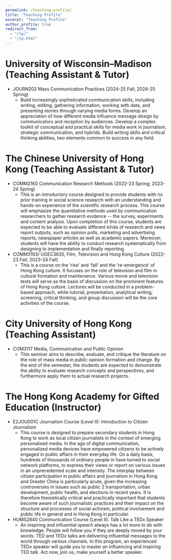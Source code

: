 ```yaml
---
permalink: /teaching-profile/
title: "Teaching Profile"
excerpt: "Teaching Profile"
author_profile: true
redirect_from: 
  - "/tp/"
  - "/tp.html"
---
```


University of Wisconsin–Madison (Teaching Assistant & Tutor)
======
* JOURN202 Mass Communication Practices (2024-25 Fall; 2024-25 Spring)
  * Build increasingly sophisticated communication skills, including writing, editing, gathering information, working with data, and presenting stories through varying media forms. Develop an appreciation of how different media influence message design by communicators and reception by audiences. Develop a complex toolkit of conceptual and practical skills for media work in journalism, strategic communication, and hybrids. Build writing skills and critical thinking abilities, two elements common to success in any field.

The Chinese University of Hong Kong (Teaching Assistant & Tutor)
======
* COMM2160 Communication Research Methods (2022-23 Spring; 2023-24 Spring)
  * This is an introductory course designed to provide students with no prior training in social science research with an understanding and hands-on experience of the scientific research process. This course will emphasize the quantitative methods used by communication researchers to gather research evidence -- the survey, experiments and content analysis. Upon completion of this course, students are expected to be able to evaluate different kinds of research and news report outputs, such as opinion polls, marketing and advertising reports, newspaper articles as well as academic papers. Moreover, students will have the ability to conduct research systematically from designing to implementation and finally reporting.
* COMM3193/ UGEC3635, Film, Television and Hong Kong Culture (2022-23 Fall; 2023-24 Fall)
  * This is a course on the ‘rise’ and ‘fall’ and the ‘re-emergence’ of Hong Kong culture. It focuses on the role of television and film in cultural formation and maintenance. Various movie and television texts will serve as the basis of discussion on the prominent features of Hong Kong culture. Lectures will be conducted in a problem-based approach, while tutorial, presentation, analytical writing, screening, critical thinking, and group discussion will be the core activities of the course.

City University of Hong Kong (Teaching Assistant)
======
* COM3117 Media, Communication and Public Opinion
  * This seminar aims to describe, evaluate, and critique the literature on the role of mass media in public opinion formation and change. By the end of the semester, the students are expected to demonstrate the ability to evaluate research concepts and perspectives, and furthermore apply them to actual research projects.

The Hong Kong Academy for Gifted Education (Instructor)
======
* E2JOU001C Journalism Course (Level II): Introduction to Citizen Journalism
  * This course is designed to prepare secondary students in Hong Kong to work as local citizen journalists in the context of emerging personalised media. In the age of digital communication, personalized media devices have empowered citizens to be actively engaged in public affairs in their everyday life. On a daily basis, hundreds of thousands of ordinary people in have turned to social network platforms, to express their views or report on various issues in an unprecedented scale and intensity. The interplay between citizen participation in public affairs and journalism in Hong Kong and Greater China is particularly acute, given the increasing controversies in issues such as public 2 transportation, urban development, public health, and elections in recent years. It is therefore theoretically critical and practically important that students become aware of such journalistic practices and their impact on the structure and processes of social activism, political involvement and public life in general and in Hong Kong in particular.
* HUMS2840 Communication Course (Level II): Talk Like a TEDx Speaker
  * An inspiring and influential speech always has a lot more to do with knowledge. People will follow you if they are deeply moved by your words. TED and TEDx talks are delivering influential messages to the world through various channels. In this program, an experienced TEDx speaker will guide you to master an influencing and inspiring TED talk. Act now, join us, make yourself a better speaker.
